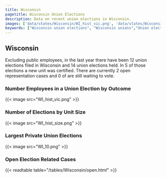```yaml
---
title: Wisconsin
pagetitle: Wisconsin Union Elections
description: Data on recent union elections in Wisconsin.
images: ['data/states/Wisconsin/WI_hist_vic.png', 'data/states/Wisconsin/WI_hist_size.png', 'data/states/Wisconsin/WI_10.png']
keywords: ["Wisconsin union elections", "Wisconsin unions","Union elections"]
---
```

##  Wisconsin

Excluding public employees, in the last year there have been 12 union elections filed in Wisconsin and 14 union elections held. In 5 of those elections a new unit was certified. There are currently 2 open representation cases and 0 of are still waiting to vote.

### Number Employees in a Union Election by Outcome
{{< image src="WI_hist_vic.png" >}}

### Number of Elections by Unit Size
{{< image src="WI_hist_size.png" >}}

### Largest Private Union Elections
{{< image src="WI_10.png" >}}

### Open Election Related Cases
{{< readtable table="/tables/Wisconsin/open.html" >}}

